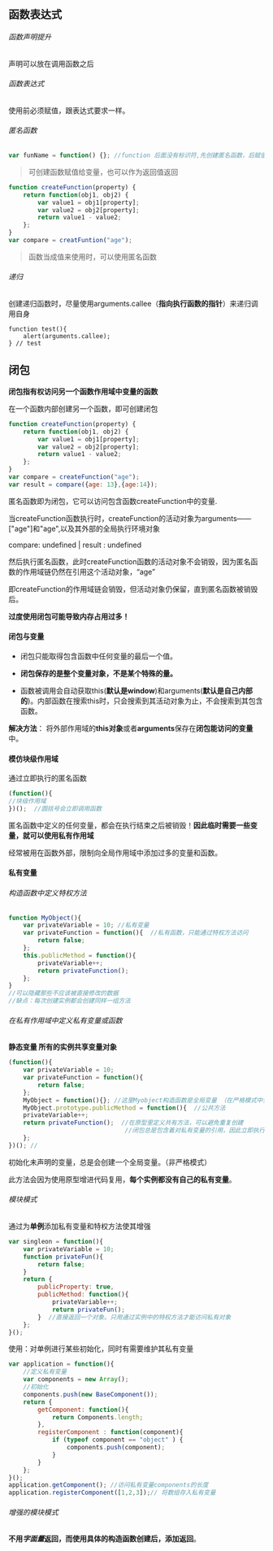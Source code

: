 ## 函数表达式

###### 函数声明提升

声明可以放在调用函数之后

###### 函数表达式

使用前必须赋值，跟表达式要求一样。

###### 匿名函数

```js
var funName = function() {}; //function 后面没有标识符,先创建匿名函数，后赋值
```

> 可创建函数赋值给变量，也可以作为返回值返回

```js
function createFunction(property) {
    return function(obj1, obj2) {
        var value1 = obj1[property];
        var value2 = obj2[property];
        return value1 - value2;
    };
}
var compare = creatFuntion("age");
```

> 函数当成值来使用时，可以使用匿名函数

###### 递归

创建递归函数时，尽量使用arguments.callee（**指向执行函数的指针**）来递归调用自身

```
function test(){
	alert(arguments.callee);
} // test
```



## 闭包

**闭包指有权访问另一个函数作用域中变量的函数**

在一个函数内部创建另一个函数，即可创建闭包

```js
function createFunction(property) {
    return function(obj1, obj2) {
        var value1 = obj1[property];
        var value2 = obj2[property];
        return value1 - value2;
    };
}
var compare = createFunction("age");
var result = compare({age: 13},{age:14});
```

匿名函数即为闭包，它可以访问包含函数createFunction中的变量.

当createFunction函数执行时，createFunction的活动对象为arguments——["age"]和"age",以及其外部的全局执行环境对象

  compare: undefined  | result : undefined

然后执行匿名函数，此时createFunction函数的活动对象不会销毁，因为匿名函数的作用域链仍然在引用这个活动对象，“age”

即createFunction的作用域链会销毁，但活动对象仍保留，直到匿名函数被销毁后。

**过度使用闭包可能导致内存占用过多！**



#### 闭包与变量

- 闭包只能取得包含函数中任何变量的最后一个值。

- **闭包保存的是整个变量对象，不是某个特殊的量。**

- 函数被调用会自动获取this(**默认是window**)和arguments(**默认是自己内部的**)。内部函数在搜索this时，只会搜索到其活动对象为止，不会搜索到其包含函数。

**解决方法**： 将外部作用域的**this对象**或者**arguments**保存在**闭包能访问的变量**中。



#### 模仿块级作用域

通过立即执行的匿名函数

```js
(function(){
//块级作用域
})();  //圆括号会立即调用函数
```

匿名函数中定义的任何变量，都会在执行结束之后被销毁！**因此临时需要一些变量，就可以使用私有作用域**

经常被用在函数外部，限制向全局作用域中添加过多的变量和函数。

#### 私有变量

###### 构造函数中定义特权方法

```js
function MyObject(){
	var privateVariable = 10; //私有变量
	var privateFunction = function(){  //私有函数，只能通过特权方法访问
		return false;
	};
	this.publicMethod = function(){
		privateVariable++;
		return privateFunction();
	};
}
//可以隐藏那些不应该被直接修改的数据
//缺点：每次创建实例都会创建同样一组方法
```

###### 在私有作用域中定义私有变量或函数

**静态变量 所有的实例共享变量对象**

```js
(function(){
	var privateVariable = 10;
	var privateFunction = function(){
		return false;
	};
	MyObject = function(){}; //这里Myobject构造函数是全局变量 （在严格模式中会报错
	MyObject.prototype.publicMethod = function(){  //公共方法
	privateVariable++;
	return privateFunction();  //在原型里定义共有方法，可以避免重复创建
        						//闭包总是包含着对私有变量的引用，因此立即执行函数返回之后 私有变量不会被清除
	};
})(); // 
```

初始化未声明的变量，总是会创建一个全局变量。（非严格模式）

此方法会因为使用原型增进代码复用，**每个实例都没有自己的私有变量**。



###### 模块模式

通过为**单例**添加私有变量和特权方法使其增强

```js
var singleon = function(){
    var privateVariable = 10;
    function privateFun(){
        return false;
    }
    return {
        publicProperty: true,
        publicMethod: function(){
            privateVariable++;
            return privateFun();
        }  //直接返回一个对象。只用通过实例中的特权方法才能访问私有对象
    };
}();
```

使用：对单例进行某些初始化，同时有需要维护其私有变量

```js
var application = function(){
    //定义私有变量
    var components = new Array();
    //初始化
    components.push(new BaseComponent());
    return {
        getComponent: function(){
            return Components.length;
        },
        registerComponent : function(component){
            if (typeof component == "object" ) {
                components.push(component);
            }
        }
    };
}();
application.getComponent(); //访问私有变量components的长度
application.registerComponent([1,2,3]);// 将数组存入私有变量
```



###### 增强的模块模式

**不用*字面量*返回，而使用具体的构造函数创建后，添加返回**。